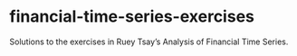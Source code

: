 # financial-time-series-exercises
Solutions to the exercises in Ruey Tsay’s Analysis of Financial Time Series.
